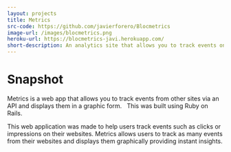 ```yaml
---
layout: projects
title: Metrics
src-code: https://github.com/javierforero/Blocmetrics
image-url: /images/blocmetrics.png
heroku-url: https://blocmetrics-javi.herokuapp.com/
short-description: An analytics site that allows you to track events on your web apps
---
```



Snapshot
============

Metrics is a web app that allows you to track events from other sites via an API and displays them in a graphic form.   This was built using Ruby on Rails.

This web application was made to help users track events such as clicks or impressions on their websites. Metrics allows users to track as many events from their websites and displays them graphically providing instant insights.

